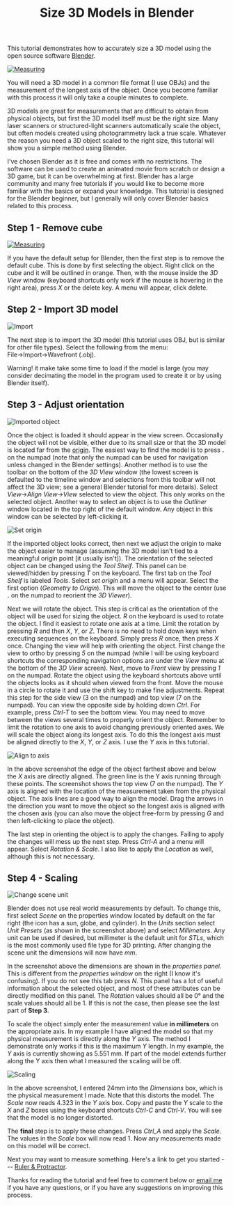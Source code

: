 ﻿---
layout: post
title: Size 3D Models in Blender
---

This tutorial demonstrates how to accurately size a 3D model using the open source software [Blender](https://www.blender.org/).

<a href="https://lh3.googleusercontent.com/51WAp6PDGCYAkapxsXIpKq4pkZfO2NFXiJgdoXnQ5BNxtbxCD0a1Q44YqQAKU_shCXzKFCO9Iu7RJfJ6dil8YRklMFV1jjTBwLXA6iHVmS2uNtO-Ktyl_AoL-TDqRErs8enzyrGYSq1dYeobACzL7ohxQO63-xBO9EfyqBAkzMxTJwoZUpApiyNh-fHHMr5M0y1GDMpeZmr9uLX7gg0DLdXXb6V_aQS9Mlc3JWqDNGHtzIltKeqfnbvueKDUApdDG7MfgSlKGGaVZEtK1W-ORXx3iB6Td7zzxq54nFoTTZvYh3man3jW13zEO_cku6STu1QxS1z2VlJKkKjcTWRs_jbuB-ziMvX_7B7XSPtfMabyteNcmVJlUp8XEJd3XneU_61H1KmJtrDqESjL9kyjc9AwXgVEBSArSTrNNRlsxglLpK_hAvom5JjNzSzToUe40UejUm7P9VXJUSpBJi1kZb7Xf1GOUdd3M9eNXYB-5d27Lv-eAIfXFo27UnVfB1EnClQgI1WvqfALXucV4WQ-zzUWHoDGwHZkCtSEIKi2rq0tIm382tPlM-EpuNvOywsRkbXYDpRejBJvxJ5ok_XiDy4s0XwEtVeA0mlc0_erFN5Ih2wSv9BW3vn5KzFuCxBF_h_6bM1zph36-IsNsiYIWQlu4cDZXyV3ew=w1680-h267-no"><img src="https://lh3.googleusercontent.com/51WAp6PDGCYAkapxsXIpKq4pkZfO2NFXiJgdoXnQ5BNxtbxCD0a1Q44YqQAKU_shCXzKFCO9Iu7RJfJ6dil8YRklMFV1jjTBwLXA6iHVmS2uNtO-Ktyl_AoL-TDqRErs8enzyrGYSq1dYeobACzL7ohxQO63-xBO9EfyqBAkzMxTJwoZUpApiyNh-fHHMr5M0y1GDMpeZmr9uLX7gg0DLdXXb6V_aQS9Mlc3JWqDNGHtzIltKeqfnbvueKDUApdDG7MfgSlKGGaVZEtK1W-ORXx3iB6Td7zzxq54nFoTTZvYh3man3jW13zEO_cku6STu1QxS1z2VlJKkKjcTWRs_jbuB-ziMvX_7B7XSPtfMabyteNcmVJlUp8XEJd3XneU_61H1KmJtrDqESjL9kyjc9AwXgVEBSArSTrNNRlsxglLpK_hAvom5JjNzSzToUe40UejUm7P9VXJUSpBJi1kZb7Xf1GOUdd3M9eNXYB-5d27Lv-eAIfXFo27UnVfB1EnClQgI1WvqfALXucV4WQ-zzUWHoDGwHZkCtSEIKi2rq0tIm382tPlM-EpuNvOywsRkbXYDpRejBJvxJ5ok_XiDy4s0XwEtVeA0mlc0_erFN5Ih2wSv9BW3vn5KzFuCxBF_h_6bM1zph36-IsNsiYIWQlu4cDZXyV3ew=w1680-h267-no"  
alt = "Measuring"></a>

You will need a 3D model in a common file format (I use OBJs) and the measurement of the longest axis of the object. Once you become familiar with this process it will only take a couple minutes to complete.

3D models are great for measurements that are difficult to obtain from physical objects, but first the 3D model itself must be the right
size. Many laser scanners or structured-light scanners automatically scale the object, but often models created using photogrammetry lack a true scale. Whatever the reason you need a 3D object scaled to the right size, this tutorial will show you a simple method using Blender.  

I've chosen Blender as it is free and comes with no restrictions. The software can be used to create an animated movie from scratch or
design a 3D game, but it can be  overwhelming at first. Blender has a large community and many free tutorials if you would like to become more familiar with the basics or expand your knowledge. This tutorial is designed for the Blender beginner, but I generally will only cover Blender basics related to this process.
  

## Step 1 - Remove cube 

<a href="https://lh3.googleusercontent.com/2xXI11_E6albikIb0u054MCn8N74P5IVYwHa6Vz0dzfKv_M7kJksPVdHBRWHqd8cgE7tFElysaBFc28Hsb18-jg_ANSW-kiNtexTZW-9zmFJGZ4Qc4hO4YW1waSRW2A6Cvse-I0VZ2MXRhOhcSjjSTpjAj5uGuhMBLmx9hr7ms_6L7p_t3OqnBtCNBldnGn57uJ09olKRKO-dDr2R_J0ZY2Dm1gpb5mHfPEkoCjTgXDpNvFgZNJj8qq6xWp5iDg-2o0k3zE43wjwEJa7nP_P6LmM5n7EbRPpTWN6xRUUXMbo8c0BZVXcPmTlNz-Oh6NwFGlwpUzYmrHpxEW7a5HGPh5m3v0E67RjkQN_X-WqacYgp4THU6WtttF7iN_BJxOr02GOovRycE_eIry_Sdk_fu65Dzr0QQzy3FF-YWCke7gTC_nHOnXEUASxbRiyBL-QKidUz3dGlmem54cjRjHB6tS3i3ZsrontVOqKbeZlZhzLcimNs6ROheqbx3d3EDCKKqsLxyHnIO7LhFeLWB5OxAn30psCOv1fTPVk4KdiMr7l4ZI9APN22EdCvUk6TKSllIZHjvVdeU_m-hdJeqguoCVgCL3X_sPPO337uHIeB2kMF7wYkqDL1pxsgieoV5WS81eiSYR2P03xCPYZyGddhA0GVChxL7C3Vg=w1558-h910-no"><img src="https://lh3.googleusercontent.com/2xXI11_E6albikIb0u054MCn8N74P5IVYwHa6Vz0dzfKv_M7kJksPVdHBRWHqd8cgE7tFElysaBFc28Hsb18-jg_ANSW-kiNtexTZW-9zmFJGZ4Qc4hO4YW1waSRW2A6Cvse-I0VZ2MXRhOhcSjjSTpjAj5uGuhMBLmx9hr7ms_6L7p_t3OqnBtCNBldnGn57uJ09olKRKO-dDr2R_J0ZY2Dm1gpb5mHfPEkoCjTgXDpNvFgZNJj8qq6xWp5iDg-2o0k3zE43wjwEJa7nP_P6LmM5n7EbRPpTWN6xRUUXMbo8c0BZVXcPmTlNz-Oh6NwFGlwpUzYmrHpxEW7a5HGPh5m3v0E67RjkQN_X-WqacYgp4THU6WtttF7iN_BJxOr02GOovRycE_eIry_Sdk_fu65Dzr0QQzy3FF-YWCke7gTC_nHOnXEUASxbRiyBL-QKidUz3dGlmem54cjRjHB6tS3i3ZsrontVOqKbeZlZhzLcimNs6ROheqbx3d3EDCKKqsLxyHnIO7LhFeLWB5OxAn30psCOv1fTPVk4KdiMr7l4ZI9APN22EdCvUk6TKSllIZHjvVdeU_m-hdJeqguoCVgCL3X_sPPO337uHIeB2kMF7wYkqDL1pxsgieoV5WS81eiSYR2P03xCPYZyGddhA0GVChxL7C3Vg=w1558-h910-no"  
alt = "Measuring"></a>

If you have the default setup for Blender, then the first step is to remove the default cube. This is done by first selecting the object.
Right click on the cube and it will be outlined in orange. Then, with the mouse inside the *3D View* window (keyboard shortcuts only work if the mouse is hovering in the right area), press *X* or the delete key. A menu will appear, click delete.

## Step 2 - Import 3D model
![ Import ![](https://lh3.googleusercontent.com/2K7CrRnYvJA17haF8NedQHdELoJRC0YASlmXW5ptrZ0o5tcDvP1SfRWwk6FTaSqHPCayrH0vOc12Pmv7UoyNfLBUSa9wEmt8gFKpuai9T_5rnE6BSf1DKgxpff7-GyThyTA84rh_B8X588lnn_33S5Lcp7K7l-uL1eqvP8PyxCqUU1fk4sQTi7WsV5JmZPD23zfKaOlwC7G3hnhL6ro6CzbTCUj69YjDV3-BQK4Wa_KSrpw-b2drrtNTdbqOgYQEW72DIgJQHw-EQt2HNC-iPnIpHnEYtp5tUboxWNN3ie-QM_mdMyV5AQqhAB1xBv-tShnaHLRZKIdwbtaH-uw8IEzlh2Tj-m0z7uCK1-G4WHLu8owOa2ZzD1-t3URNoYUjvcZ7oygMv51MMkhS32EgKRVWdMvw5_z9ciSNWgd0u7u-YuAzpdNfUYWyKA0PJH76fgH0dwyRyEvXevLlQAHRZ50Jfrocax0vc5PBFuQE2nsHgYILqrSqvsTIveVSs8WB3854m79JZxXknMMxpSUWuLjIP5hYagw0OItrIsz8RhjthA_gy7Q3fZrcoUaTFHEKBRWCl2MPFNLoTDXzIflukDWLjfmASsTZVLzdlNjh6jr0R3bc2b0bUepqBG4Z6EUp-mK-3VfgvpnHs-IhHIHoqCOi43JDoZKzOw=w1003-h603-no)](https://lh3.googleusercontent.com/2K7CrRnYvJA17haF8NedQHdELoJRC0YASlmXW5ptrZ0o5tcDvP1SfRWwk6FTaSqHPCayrH0vOc12Pmv7UoyNfLBUSa9wEmt8gFKpuai9T_5rnE6BSf1DKgxpff7-GyThyTA84rh_B8X588lnn_33S5Lcp7K7l-uL1eqvP8PyxCqUU1fk4sQTi7WsV5JmZPD23zfKaOlwC7G3hnhL6ro6CzbTCUj69YjDV3-BQK4Wa_KSrpw-b2drrtNTdbqOgYQEW72DIgJQHw-EQt2HNC-iPnIpHnEYtp5tUboxWNN3ie-QM_mdMyV5AQqhAB1xBv-tShnaHLRZKIdwbtaH-uw8IEzlh2Tj-m0z7uCK1-G4WHLu8owOa2ZzD1-t3URNoYUjvcZ7oygMv51MMkhS32EgKRVWdMvw5_z9ciSNWgd0u7u-YuAzpdNfUYWyKA0PJH76fgH0dwyRyEvXevLlQAHRZ50Jfrocax0vc5PBFuQE2nsHgYILqrSqvsTIveVSs8WB3854m79JZxXknMMxpSUWuLjIP5hYagw0OItrIsz8RhjthA_gy7Q3fZrcoUaTFHEKBRWCl2MPFNLoTDXzIflukDWLjfmASsTZVLzdlNjh6jr0R3bc2b0bUepqBG4Z6EUp-mK-3VfgvpnHs-IhHIHoqCOi43JDoZKzOw=w1003-h603-no)

The next step is to import the 3D model (this tutorial uses OBJ, but is similar for other file types). Select the following from the menu: File&rarr;Import&rarr;Wavefront (.obj).

Warning! it make take some time to load if the model is large (you may consider decimating the model in the program used to create it or by using Blender itself).

## Step 3 - Adjust orientation
![Imported object ![](https://lh3.googleusercontent.com/ztvuZwvCENJQfWkNYsJ02djDL3KwILkDI4WXi1ZSCItNi2N4qm-E0FAInli1L2Cb7vfqsX23sfgUVA)](https://lh3.googleusercontent.com/ztvuZwvCENJQfWkNYsJ02djDL3KwILkDI4WXi1ZSCItNi2N4qm-E0FAInli1L2Cb7vfqsX23sfgUVA)

Once the object is loaded it should appear in the view screen. Occasionally the object will not be visible, either due to its small size or that the 3D model is located far from the [origin](https://docs.blender.org/manual/en/dev/editors/3dview/object/origin.html). The easiest way to find the model is to press **.** on the numpad (note that only the numpad can be used for navigation unless changed in the Blender settings). Another method is to use the toolbar on the bottom of the *3D View* window (the lowest screen is defaulted to the timeline window and selections from this toolbar will not affect the 3D view; see a general Blender tutorial for more details). Select *View&rarr;Align View&rarr;View* selected to view the object. This only works on the selected object. Another way to select an object is to use the *Outliner* window located in the top right of the default window. Any object in this window can be selected by left-clicking it.

![Set origin ![](https://lh3.googleusercontent.com/p9wCIjXuLdYFt-qmh-7tbhrvpM9iWZHZb1sdEVKM8wXylUHVy8KVohcBSo11hhpa05Roov3MbB3CTA)](https://lh3.googleusercontent.com/p9wCIjXuLdYFt-qmh-7tbhrvpM9iWZHZb1sdEVKM8wXylUHVy8KVohcBSo11hhpa05Roov3MbB3CTA)

If the imported object looks correct, then next we adjust the origin to make the object easier to manage (assuming the 3D model isn't tied to a meaningful origin point [it usually isn't]). The orientation of the selected object can be changed using the *Tool Shelf*. This panel can be viewed/hidden by pressing *T* on the keyboard. The first tab on the *Tool Shelf* is labeled *Tools*. Select *set origin* and a menu will appear. Select the first option (*Geometry to Origin*). This will move the object to the center (use **.** on the numpad to reorient the *3D Viewer*).

Next we will rotate the object. This step is critical as the orientation of the object will be used for sizing the object. *R* on the keyboard is used to rotate the object. I find it easiest to rotate one axis at a time. Limit the rotation by pressing *R* and then *X*, *Y*, or *Z*. There is no need to hold down keys when executing sequences on the keyboard. Simply press *R* once, then press *X* once. Changing the view will help with orienting the object. First change the view to ortho by pressing *5* on the numpad (while I will be using keyboard shortcuts the corresponding navigation options are under the *View* menu at the bottom of the *3D View* screen). Next, move to *Front* view by pressing *1* on the numpad. Rotate the object using the keyboard shortcuts above until the objects looks as it should when viewed from the front. Move the mouse in a circle to rotate it and use the shift key to make fine adjustments. Repeat this step for the side view (3 on the numpad) and top view (7 on the numpad). You can view the opposite side by holding down *Ctrl*. For example, press *Ctrl-T* to see the bottom view. You may need to move between the views several times to properly orient the object. Remember to limit the rotation to one axis to avoid changing previously oriented axes. We will scale the object along its longest axis. To do this the longest axis must be aligned directly to the *X*, *Y*, or *Z* axis. I use the *Y* axis in this tutorial.

![Align to axis ![](https://lh3.googleusercontent.com/7at4_9SrMB9DzZZZfJliO3s4MRKTX995URBdtbhTAx8jl23-VyUV7tFTcnKwvQ-LHMVsqHDpqb4rCA)](https://lh3.googleusercontent.com/7at4_9SrMB9DzZZZfJliO3s4MRKTX995URBdtbhTAx8jl23-VyUV7tFTcnKwvQ-LHMVsqHDpqb4rCA)

In the above screenshot the edge of the object farthest above and below the *X* axis are directly aligned. The green line is the Y axis running through these points. The screenshot shows the top view (7 on the numpad). The *Y* axis is aligned with the location of the measurement taken from the physical object. The axis lines are a good way to align the model. Drag the arrows in the direction you want to move the object so the longest axis is aligned with the chosen axis (you can also move the object free-form by pressing *G* and then left-clicking to place the object).

The last step in orienting the object is to apply the changes. Failing to apply the changes will mess up the next step. Press *Ctrl-A* and a menu will appear. Select *Rotation & Scale*. I also like to apply the *Location* as well, although this is not necessary.

## Step 4 - Scaling
![Change scene unit ![](https://lh3.googleusercontent.com/QITgVEApFehTACsYMVIJYBY3moGEtCw7exRMfkt5LouiQPA_s434SwgBvTPryY_m2SMpHGXsonmrIA)](https://lh3.googleusercontent.com/QITgVEApFehTACsYMVIJYBY3moGEtCw7exRMfkt5LouiQPA_s434SwgBvTPryY_m2SMpHGXsonmrIA)

Blender does not use real world measurements by default. To change this, first select *Scene* on the properties window located by default on the far right (the icon has a sun, globe, and cylinder). In the *Units* section select *Unit Presets* (as shown in the screenshot above) and select *Millimeters*. Any unit can be used if desired, but millimeter is the default unit for *STLs*, which is the most commonly used file type for 3D printing. After changing the scene unit the dimensions will now have *mm*. 

In the screenshot above the dimensions are shown in the *properties panel*. This is different from the *properties window* on the right (I know it's confusing). If you do not see this tab press *N*. This panel has a lot of useful information about the selected object, and most of these attributes can be directly modified on this panel. The *Rotation* values should all be 0° and the scale values should all be 1. If this is not the case, then please see the last part of **Step 3**. 

To scale the object simply enter the measurement value **in millimeters** on the appropriate axis. In my example I have aligned the model so that my physical measurement is directly along the *Y* axis. The method I demonstrate only works if this is the maximum *Y* length. In my example, the *Y* axis is currently showing as 5.551 mm. If part of the model extends further along the Y axis then what I measured the scaling will be off.

![Scaling ![](https://lh3.googleusercontent.com/lxCWptR9Qxpx9NdPTihTnFOkKxg91MEw8E7DJc6wFkMvRHI0IP3_Yv797ShFF516VjKji-qpx_drEg)](https://lh3.googleusercontent.com/lxCWptR9Qxpx9NdPTihTnFOkKxg91MEw8E7DJc6wFkMvRHI0IP3_Yv797ShFF516VjKji-qpx_drEg)

In the above screenshot, I entered 24mm into the *Dimensions* box, which is the physical measurement I made. Note that this distorts the model. The *Scale* now reads 4.323 in the *Y* axis box. Copy and paste the *Y* scale to the *X* and *Z* boxes  using the keyboard shortcuts *Ctrl-C* and *Ctrl-V*. You will see that the model is no longer distorted.

The **final** step is to apply these changes. Press *Ctrl_A* and apply the *Scale*. The values in the *Scale* box will now read 1. Now any measurements made on this model will be correct.

Next you may want to measure something. Here's a link to get you started --- [Ruler & Protractor](https://docs.blender.org/manual/en/dev/interface/ruler_protractor.html).

Thanks for reading the tutorial and feel free to comment below or [email me](bischrob@gmail.com) if you have any questions, or if you have any suggestions on improving this process.
